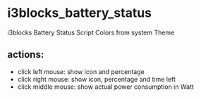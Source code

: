 # i3blocks_battery_status
i3blocks Battery Status Script
Colors from system Theme

## actions:
- click left mouse: show icon and percentage
- click right mouse: show icon, percentage and time left
- click middle mouse: show actual power consumption in Watt
